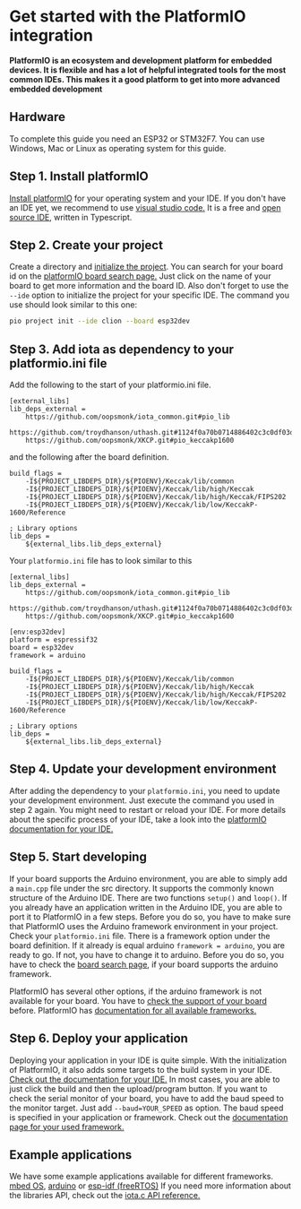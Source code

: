 # Get started with the PlatformIO integration

**PlatformIO is an ecosystem and development platform for embedded devices. It is flexible and has a lot of helpful integrated tools for the most common IDEs. This makes it a good platform to get into more advanced embedded development**

## Hardware

To complete this guide you need an ESP32 or STM32F7. 
You can use Windows, Mac or Linux as operating system for this guide.

## Step 1. Install platformIO

[Install platformIO](https://platformio.org/install) for your operating system and your IDE.
If you don't have an IDE yet, we recommend to use [visual studio code.](https://code.visualstudio.com/)
It is a free and [open source IDE](https://github.com/Microsoft/vscode), written in Typescript.

## Step 2. Create your project

Create a directory and [initialize the project](https://docs.platformio.org/en/latest/core/userguide/project/cmd_init.html).
You can search for your board id on the [platformIO board search page.](https://platformio.org/boards)
Just click on the name of your board to get more information and the board ID.
Also don't forget to use the `` --ide`` option to initialize the project for your specific IDE.
The command you use should look similar to this one: 
```bash
pio project init --ide clion --board esp32dev
```

## Step 3. Add iota as dependency to your platformio.ini file

Add the following to the start of your platformio.ini file.
```
[external_libs]
lib_deps_external =
    https://github.com/oopsmonk/iota_common.git#pio_lib
    https://github.com/troydhanson/uthash.git#1124f0a70b0714886402c3c0df03d037e3c4d57a
    https://github.com/oopsmonk/XKCP.git#pio_keccakp1600
```

and the following after the board definition.

```
build_flags =
    -I${PROJECT_LIBDEPS_DIR}/${PIOENV}/Keccak/lib/common
    -I${PROJECT_LIBDEPS_DIR}/${PIOENV}/Keccak/lib/high/Keccak
    -I${PROJECT_LIBDEPS_DIR}/${PIOENV}/Keccak/lib/high/Keccak/FIPS202
    -I${PROJECT_LIBDEPS_DIR}/${PIOENV}/Keccak/lib/low/KeccakP-1600/Reference

; Library options
lib_deps =
    ${external_libs.lib_deps_external}
```

Your `platformio.ini` file has to look similar to this

```
[external_libs]
lib_deps_external =
    https://github.com/oopsmonk/iota_common.git#pio_lib
    https://github.com/troydhanson/uthash.git#1124f0a70b0714886402c3c0df03d037e3c4d57a
    https://github.com/oopsmonk/XKCP.git#pio_keccakp1600

[env:esp32dev]
platform = espressif32
board = esp32dev
framework = arduino

build_flags =
    -I${PROJECT_LIBDEPS_DIR}/${PIOENV}/Keccak/lib/common
    -I${PROJECT_LIBDEPS_DIR}/${PIOENV}/Keccak/lib/high/Keccak
    -I${PROJECT_LIBDEPS_DIR}/${PIOENV}/Keccak/lib/high/Keccak/FIPS202
    -I${PROJECT_LIBDEPS_DIR}/${PIOENV}/Keccak/lib/low/KeccakP-1600/Reference

; Library options
lib_deps =
    ${external_libs.lib_deps_external}
```

## Step 4. Update your development environment

After adding the dependency to your `platformio.ini`, you need to update your development environment.
Just execute the command you used in step 2 again. You might need to restart or reload your IDE. 
For more details about the specific process of your IDE, 
take a look into the [platformIO documentation for your IDE.](https://docs.platformio.org/en/latest/integration/ide/index.html)

## Step 5. Start developing

If your board supports the Arduino environment, you are able to simply add a `main.cpp` file under the src directory.
It supports the commonly known structure of the Arduino IDE. There are two functions `setup()` and `loop()`.
If you already have an application written in the Arduino IDE, you are able to port it to PlatformIO in a few steps.
Before you do so, you have to make sure that PlatformIO uses the Arduino framework environment in your project.
Check your `platformio.ini` file. There is a framework option under the board definition.
If it already is equal arduino `framework = arduino`, you are ready to go. If not, you have to change it to arduino. 
Before you do so, you have to check the [board search page](https://platformio.org/boards), 
if your board supports the arduino framework.

PlatformIO has several other options, if the arduino framework is not available for your board.
You have to [check the support of your board](https://platformio.org/boards) before. PlatformIO has [documentation for all available frameworks.](https://docs.platformio.org/en/latest/frameworks/index.html#frameworks)

## Step 6. Deploy your application

Deploying your application in your IDE is quite simple. With the initialization of PlatformIO, 
it also adds some targets to the build system in your IDE. [Check out the documentation for your IDE.](https://docs.platformio.org/en/latest/integration/ide/index.html)
In most cases, you are able to just click the build and then the upload/program button.
If you want to check the serial monitor of your board, you have to add the baud speed to the monitor target.
Just add `--baud=YOUR_SPEED` as option. The baud speed is specified in your application or framework.
Check out the [documentation page for your used framework.](https://docs.platformio.org/en/latest/frameworks/index.html#frameworks)


## Example applications

We have some example applications available for different frameworks. 
[mbed OS](https://github.com/iota-community/iota_c_platformIO/blob/mbed_stm32f746zg/src/my_app.cpp),
[arduino](https://github.com/iota-community/iota_c_platformIO/blob/arduino_esp32/src/main.cpp) or
[esp-idf (freeRTOS)](https://github.com/iota-community/iota_c_platformIO/tree/esp_idf_esp32/src)
If you need more information about the libraries API,
 check out the [iota.c API reference.](https://github.com/iotaledger/iota.c#api-reference)


